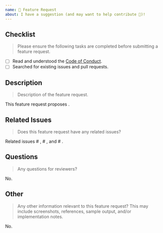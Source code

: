 ```yaml
---
name: 🚀 Feature Request
about: I have a suggestion (and may want to help contribute 🙂)!
---
```


<!--lint disable first-heading-level-->

## Checklist

> Please ensure the following tasks are completed before submitting a feature request.

-   [ ] Read and understood the [Code of Conduct][code-of-conduct].
-   [ ] Searched for existing issues and pull requests.

## Description

> Description of the feature request.

This feature request proposes .

## Related Issues

> Does this feature request have any related issues?

Related issues # , # , and # .

## Questions

> Any questions for reviewers?

No.

## Other

> Any other information relevant to this feature request? This may include screenshots, references, sample output, and/or implementation notes.

No.

<!-- <links> -->

[code-of-conduct]: https://github.com/jupyter/governance/blob/master/conduct/code_of_conduct.md

<!-- </links> -->
